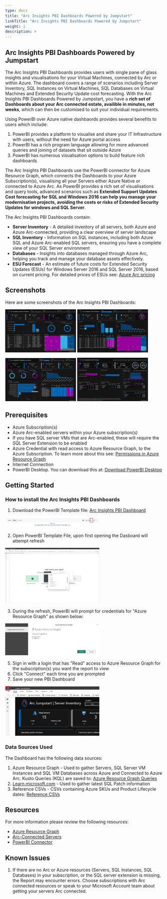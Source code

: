 ```yaml
---
type: docs
title: "Arc Insights PBI Dashboards Powered by Jumpstart"
linkTitle: "Arc Insights PBI Dashboards Powered by Jumpstart"
weight: 1
description: >
---
```


## Arc Insights PBI Dashboards Powered by Jumpstart

The Arc Insights PBI Dashboards provides users with single pane of glass insights and visualisations for your Virtual Machines, connected by Arc or within Azure. The dashboard covers a range of scenarios including Server Inventory, SQL Instances on Virtual Machines, SQL Databases on Virtual Machines and Extended Security Update cost forecasting. With the Arc Insights PBI Dashboards Powered by Jumpstart, you have a **rich set of Dashboards about your Arc connected estate, availible in minutes, not weeks**, which can then be customised to suit your individual requirements.

Using PowerBI over Azure native dashbaords provides several benefits to users which include:

1. PowerBI provides a platform to visualise and share your IT Infrastructure with users, without the need for Azure portal access
2. PowerBI has a rich program language allowing for more advanced queries and joining of datasets that sit outside Azure
3. PowerBI has numerous visualisation options to build feature rich dashboards

The Arc Insights PBI Dashboards use the PowerBI connector for Azure Resource Graph, which connects the Dashboards to your Azure Subscription(s), visualising all your Servers either Azure Native or connected to Azure Arc. As PowerBI provides a rich set of visualisations and query tools, advanced scenarios such as **Extended Support Updates Cost forecasting for SQL and Windows 2016 can help you manage your modernisation projects, avoiding the costs or risks of Extended Security Updates for windows and SQL Server**.

The Arc Insights PBI Dashboards contain:

* **Server Inventory** - A detailed inventory of all servers, both Azure and Azure Arc-connected, providing a clear overview of server landscape
* **SQL Inventory** - Information on SQL instances, including both Azure SQL and Azure Arc-enabled SQL servers, ensuring you have a complete view of your SQL Server environment
* **Databases** - Insights into databases managed through Azure Arc, helping you track and manage your database assets effectively.
* **ESU Forecast** - An estimate of future costs for Extended Security Updates (ESUs) for Windows Server 2016 and SQL Server 2016, based on current pricing. For detailed prices of ESUs see: [Azure Arc pricing](https://azure.microsoft.com/pricing/details/azure-arc/core-control-plane/)

## Screenshots

Here are some screenshots of the Arc Insights PBI Dashboards:
<p float="left">
  <img src="artifacts/media/server_inventory_screenshot.png" alt="Server Inventory" width="45%" />
  <img src="artifacts/media/sqlserver_inventory_screenshot.png" alt="SQL Server Inventory" width="45%" />
</p>
<p float="left">
  <img src="artifacts/media/sqldatabase_inventory_screenshot.png" alt="SQL Database Inventory" width="45%" />
  <img src="artifacts/media/esu_forecast_screenshot.png" alt="ESU Forecast" width="45%" />
</p>

## Prerequisites

* Azure Subscription(s)
* Azure Arc-enabled servers within your Azure subscription(s)
* If you have SQL server VMs that are Arc-enabled, these will require the SQL Server Extension to be enabled
* Azure Credential with read access to Azure Resource Graph, to the Azure Subscription. To learn more about this see: [Permissions in Azure Resource Graph](https://learn.microsoft.com/azure/governance/resource-graph/overview#permissions-in-azure-resource-graph)
* Internet Connection
* PowerBI Desktop. You can download this at: [Download PowerBI Desktop](https://www.microsoft.com/power-platform/products/power-bi/downloads?msockid=0c5db1779a21637012a6a5f29bea62ee)

## Getting Started

### How to install the Arc Insights PBI Dashboards

1. Download the PowerBI Template file: <a href="arc_insights_dashboard_jumpstart.pbit">Arc Insights PBI Dashboard</a>

<img src="artifacts/media/pbi_download_screenshot.png" alt="Download" width="60%" />

2. Open PowerBI Template File, upon first opening the Dasboard will attempt refresh

<img src="artifacts/media/pbi_connecting_screenshot.png" alt="Connecting" width="60%" />

3. During the refresh, PowerBI will prompt for credentials for "Azure Resource Graph" as shown below:

<img src="artifacts/media/arg_connector_screenshot.png" alt="Azure Resource Graph Connector" width="60%" />

5. Sign in with a login that has "Read" access to Azure Resource Graph for the subscription(s) you want the report to view
6. Click "Connect" each time you are prompted
7. Save your new PBI Dashboard

<img src="artifacts/media/pbi_save_screenshot.png" alt="" width="60%" />


### Data Sources Used
The Dashboard has the following data sources:
1. Azure Resource Graph - Used to gather Servers, SQL Server VM Instances and SQL VM Databases across Azure and Connected to Azure Arc. Kusto Queries (KQL) are saved to: <a href="artifacts/arg_queries/">Azure Resource Graph Queries</a>
2. [Learn.microsoft.com](Learn.microsoft.com) - Used to gather latest SQL Patch information
3. Reference CSVs - CSVs containing Azure SKUs and Product Lifecycle dates: <a href="artifacts/reference/">Reference CSVs</a>

## Resources

For more information please review the following resources:

* [Azure Resource Graph](https://learn.microsoft.com/azure/governance/resource-graph/overview#permissions-in-azure-resource-graph)
* [Arc-Connected Servers](https://learn.microsoft.com/azure/azure-arc/servers/overview)
* [PowerBI Connector](https://learn.microsoft.com/azure/governance/resource-graph/power-bi-connector-quickstart?tabs=power-bi-desktop#connect-azure-resource-graph-with-power-bi-connector)


## Known Issues
1. If there are no Arc or Azure resources (Servers, SQL Instances, SQL Databases) in your subscription, or the SQL server extension is missing, the Report may encounter errors. Choose subscriptions with Arc connected resources or speak to your Microsoft Account team about getting your servers Arc connected.